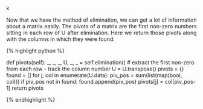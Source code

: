 <div style="text-align: justify">k
<p>Now that we have the method of elimination, we can get a lot of information
about a matrix easily. The pivots of a matrix are the first non-zero numbers
sitting in each row of U after elimination. Here we return those pivots along
with the columns in which they were found:</p>
</div>

{% highlight python %}

def pivots(self):
    _, _, _, U, _, _ = self.elimination()
    # extract the first non-zero from each row - track the column number
    U = U.transpose()
    pivots = {}
    found = []
    for j, col in enumerate(U.data):
        piv_pos = sum(list(map(bool, col)))
        if piv_pos not in found:
            found.append(piv_pos)
            pivots[j] = col[piv_pos-1]
    return pivots

{% endhighlight %}

